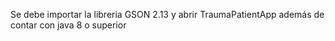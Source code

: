 Se debe importar la libreria GSON 2.13 y abrir TraumaPatientApp además de contar con java 8 o superior
